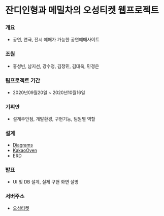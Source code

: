 # 잔디인형과 메밀차의 오성티켓 웹프로젝트
### 개요
+ 공연, 연극, 전시 예매가 가능한 공연예매사이트

### 조원
+ 홍성빈, 남지선, 강수정, 김정민, 김대욱, 민경은

### 팀프로젝트 기간
+ 2020년09월20일 ~ 2020년10월16일

### 기획안
+ 설계주안점, 개발환경, 구현기능, 팀원별 역할

### 설계
+ <a href="https://viewer.diagrams.net/?highlight=0000ff&edit=_blank&layers=1&nav=1&title=FiveStar#R7V1tc%2BJGtv41VDFbBaXWuz4KsHMnmWS9mb07k%2FslJRvZZoKRL8Yzdn799qvUUh8JYdQStjtJ7WIhhNB5%2BvR5ec45I2d%2B9%2FTTNrm%2F%2FTVbpuuRbS2fRs5iZNs2sjz8f%2BTIMzviuSE7cLNdLdkhVBz4vPo75QctfvRxtUwfSifusmy9W92XD15lm016tSsdS7bb7Ef5tOtsXf7W%2B%2BQmVQ58vkrW6tEvq%2BXulh0N7aA4%2Fj%2Fp6uZWfDPyI%2FbOXSJO5r%2Fk4TZZZj%2BkQ87ZyJlvs2zHXt09zdM1eXjiubDPnde8m9%2FYNt3s2nwgm%2F3vP90fvz17n6L7b9bvm7uLy6uJeMzfk%2FUj%2F8Wjs9koRqNoPjqLR7NgNAtHZ%2FNRtCAv8MXPFqMoHoVzenA2iix6mjUKLXrkbBR6o7k9isWv3j2LR%2FnwY3W3Tjb4r9l1ttl95u8g%2FHeyXt1s8Osr%2FFvSLT7wPd3uVlgKMX9jl93jo1e3q%2FXyU%2FKcPZJf%2FLBLrv4Sf81us%2B3qb3zZZM2vid%2Fe7jigbL90xmfySXzYwke36QM%2B50I8RlQ59GvyVDrxU%2FKw4weusvU6uX9YXeY%2F4y7Z3qw2s2y3y%2B74SQ%2B7bfZXOs%2FW2ZY%2BBefS9T3LJc9gtV5Lx6%2BTZZBc4eOqXLmoyTNJn6RDXM4%2Fpdlduts%2B41P4u57Dnz5fdI4Q848Cwsjjx25l%2BPouXzp82dzk186%2F7ne8zJLNDf7Rh32fDXwflkvp65I1Fv8m2aWz7HGzfJDxjF9IP7U4RFF%2BCOKRgng0pdD1RqEroO6SVRC5%2BL8peTWL6HszAXT8wh6FIV0MIV0YFaxjQe0U6W8yBn5J8PyQwP86vd7Vov%2FhPrlabW4%2B0XMWbnHkd%2F5AyaEMf%2FZ6TfXM7Wq5TDcEudku2SUMpgST99lqs6NP3Jvh%2F7Bc5tbUG3n4xuf4b1T8jf8jp29382yDf0uyopBM8Rr4kZJ1AIC1Wc3sh%2FBzGRn7EFtFkAzYEnQOxomtasaqlNcrKj0mZbE9oBeJ%2BA4La50WMv03EflighS5O6rcHUDG6%2BQyXV9kD6vdKiPX37JzK7IfTLye3U68oS7pOop07Sn%2BmyxtvNLjsiIgi90Vuxrb5wKiCsjJ56MoMsu%2Fa3z4LTcsfcvfVQDiTLnw8W4wc0sv8CZAILMYhT6xnUCMwEYRR8pbAoVi8lj0H51wCQffLTwFLsRyaGErG0DoAARCLTcYfYjwFUR4048L6kK1MSiZprFGszMKmpC8NljRghUnHBgrgGmZLm9S4SHjx3Wb3WSbZH1WHMVCwC5SuuQiKM75lFHTkViO39Ld7pm7wMnjLiNO8O5OOMjp02r3VXr9B7kUFhP7ayH8XvrHs%2Fhjg38v%2BdDEmlqWL46wj1peKA4Un6Z%2FlT5%2BkW5X%2BLkRP38BC5a7aA%2FZ4%2FYqbXhuXHtiR%2F8mbYMJ8lAbEbFN18lu9b0c%2B6n1hePtNnmWTuDLoLjyBTkguclWxU0OPBk6%2B8%2Fnd1RAjd1Bp%2F6xMygWrZdgESPPd2QoTgbAImoLRuHTdAfGo3SPO4y8hexQWYV4e4R2hHzCtsoCnZR8xH23jdBa1A2hfzIfJPTGI%2Bf8gyJlE44l5kVoXzq%2Br4Zjl14aLt1uwrGB2yI86gMGh4iSdA%2BqSAFVYxD0EKsVo2%2FG34390WxeZ7Wa4EhlgR8VG4Xgo8%2B3cdTwGQFN6IxCRCMeWPYhBwpBD0NDPIojobsWRh8Nlh7K9Y%2BInrRUR43ZoSMBpYbbkIjHxmc8HhsHPHIywweNXtmnV%2FJF%2BpoUixpHU%2BRssi4vFjCUdoEErC%2FtokbF7KkULGf2rEmodC96KKPS89pWjU6Hyj62uNGJzYaoVq%2B%2FJTEfH%2BU8HABQjqRfAAg3qJIkmZFMSLygnoPdsPgNAI4DAJgT6RkBKvnGm1ZT7TyTGjfwagwUjoQClPLoFwo2YOkpqmAsMqeuyJy6JpA1nOOISm4jstr6jYIeqAFFqj2JBE0jNyuwTpm5xqTco0XyBfma3EXVorCnL4gZvCV5H7%2BfHI6Etn6lRiSoloVzgGNpAHAcAILB7QmRt644F8a77AcAyHIHRoANJUoVAp5t6lUOsyuXQXRJsVO1K69T%2F6qrepUK0cXz2lqWkS7L0oYzpAuiQpinilEVsnTnOeXmAfnQcZGXJ4rIx6%2BfVP%2FFGKLwOn49dihghipSNlmLl4p36KQFYFrSWpGzu2RFPkxXOfY2Ipr6njmjmUc1QETYFEIBmGXfOS4Gz2gALAiniUVzHFDeEiaOtlAPR8vg6Q%2BA4nBccakBxFGAGD4dApAdvJaIsFTFYWCiByaDp0oAzoRfTpphzyKsDXAb%2BR8nf3%2FowIbnK6IdkKFvRcGo18IK%2Fuv38vZdbo0NXOSTsyk5flxUKto59Hw9RT4%2BzN%2FFm0tIabtxwLPw1S3mnKZSAsrunZNq51CNqJq42aKnfOwkV0QCPA7kEyFVWSGkK3Dmg0xe4vg4pBjgjKbhioqVOY%2FCRhb3iUJGF58TlvjMKiK41M9mzHJ2FWsUe9hZwuqB8JnJ8yxeAlhWbKhgDp0m7ipgxTXMR5Nq%2BeOYFm0XX8VPdLmhRgLK89KPY2kHfJp8f9L34a%2BP6u%2BGU%2BoX5AW7jLoA8w4VnDZjqNF7rAC%2FG2Y0sK5CXQx5X7XvezUCphZ2l0qGAOq7wtJtawn4nVsCR4kucE7JfrP1lVh6qK2AotMSkOo7vckSWNdtKR%2FvtEqUvQCwVmneLZ5LGbY6zmiNPWodbWjWWXYnZoDqMDRbl7BqS9B6arqfM%2F8akJHzApEoT11wnya0xUdElWJoi%2BZOAaGkco5ArblZtmWJuWeVr0Kvy4%2FzZDCnIkQW8H35mfggqZZs%2FmH5vYw54TGeCfeNRYhIp6oPzIhekAREJC6PL8AJ10hY1kgYzKR48%2F0mrsrKop1lmauqzpPX2movxWZcIWJjOEbCS4tCjmaMWoaRWQD1IzKe%2F2Cev%2Be1DFMjT1ecMoB6CTOFiKimcUcz6spGnlA%2FexH1XnRNW8c1ag2UU%2BHGIE%2BNNaIJCQk1hFdMJkMDFIYnaXtAbHBiT1sF0AwmdGBieN62pybB0YTTaCo7h2JNG0zowMTwVO7cRimBwq0HRWzxWh%2BjKHSBAsws9QmKMFBEO2QY1eq71yXfvfcG7wIugBMJ3iFrEPrCyx90qIdHoCT%2BnUpXOK%2BakmWS5p%2BqSKGLQRg2RAKgoaLILWJMBdWsCCTRd%2BcinSsFk3JGEtwWnzzST4RsXpbV3thATninHnqtTl20V4A5KhUNmI8S4l8zkqf1gK64NXUCwS59Ll3ppQgRp2TX1w%2BpHuFbqq%2FdpzYlHVrtoKxSrTDqV6UiIKFof3l%2B%2FDM5u8j%2B%2BZf1cf30lEboPu%2BJezIqdZCM4ssfdOT2pFKDl6nUQzleoWj2K7yooDJ6a899Vc7Xw%2FFCtuptvyP9XkfxeIl%2Bt1EUlgQ4eQUKHoHi6VPBOyWbmTzH4shwGh7WUN6JafjB6T6K8BDax0zo2uNxWgov7Hx7OU54aFjCtkQh%2BaMkp875PgCfZPVz%2FLN%2FYU%2B%2Bflnd2leT%2F1zY863QlgMzs1Gl7S0SQz7qtu1J2PwBTfu2AzQysP3kjkSjNpcP5P%2FCoi8Wrzv3RTG6S9No%2FprEiS63%2BNUNzS%2BpXfYYyzQUiTiSi8npB3NeqQiwuyXE1YehKpnPc%2FpPE9YOyGIAcSgExKE8qx4%2BRzaxgw2foeoxPLfnPVXELfZPUrBPbFf1hnV6rYrk%2FJ6tobb0v7yhYP9y%2BzMJ%2F7bD9NvN49cvX4Mf6OFPBxzZCmeP5fIB%2FCJixIJQKDms%2Bc4KUstM6g9WRcW7JLLUNXipbwlzjDoXrV%2FssiuN2hILc%2Fe2e7gBcdEqQN5hN4%2Fmpdk5IaWDbh7wHduKdHPeaN4rivUMq3AuC6YksbHGgrzJlAy2lSKpgodeglfOkYTl%2B2VRagOS02OWGr5lNb7Ge9mHonhLMN5CSqY9oyE1ksdkr30eiJvZFEUit12DlLcEikMS2B3BpW23mC561cK3rBJdHNZRzOXdHvhMLzYph9X3eRhM4yLgyhUMKioDGXuduHZIMmdYkztPKC4CQ6OBOodU1BZSuqjbAdRDW505nG9GwsvnFnLIjWH2rrGBIcXUD5nbi0pGcD4wbu%2FehrRBq7axdsftad6h%2Bmley91Tu7VhBKjLM45SV%2BJt2wNVV9vDQA1D26K1fu2YSNakIT6n1WmiusOWWu2Kzg30M5aIxvjFrkSs4lKDB6M2OsbV0JTvoG4OlOlndTCR93Dxh0OTu0W49QV9EEGzQqrINYDRAJjWEVl9iFFDdrxPokOBEtMJLwteWhjnvbj34slARzN0nB6rD0HmAdw68XjkmP6bvWHItwfGkOrlBBVzRWZUylTJou2%2FAYcecIQ9GrON1HAJHR8X1I%2BxRrMzqmFC0yphNGB0LbSrDTbbZphFqrB70AAl8VNJb%2Bx3gt6h%2B9u8%2FE6yIQJ8ywAt30TNuhJvj8NC4DtWUzK2urTLBkPRHLWupa5Z9UfCYvBZIRE4K4Qn4iq9x0QTsX2xVjVcWjPJ7J0bmx1hqM8JImCGGhhExAXOHFk20o7wAiJhgS7GUpMlmcIUS25syN1Y0mhlYeYrDzcHr1JvYAdtuXLaEKd6Nw2UOLNtNTNMnIMZJn0aq%2FAtGy6sRvH2aKzCdwxVCKvEesYQyplptX2XzDp%2FKRD6NE%2FBW%2FbVZd1HZczTaidVLOK%2F%2FpDeKYpiyB%2Blmhj2IQc5owMKHbuug2LnydU0MK%2BQx49PpQgKWPJKUwC1I8AJGYWOdTJG4WXouR5kFIZXKTUKb7bJcoW%2FWXovTfxL3%2B%2FGYHQqJa2O3VaRdBHbhCdsKfjivT5h%2F6RuL3m1ewQg8ShYWkGgomTppeHShXAV2pdODUYaF3X74omh4yF1tRN83g0b9CPaTtNG5Px1LPqzE7Z8LXwOcN%2Bulnb4xgB3fZ14hyTeDjdch%2B4qDNdS5CUUMW0nHUq5%2BXOIGB%2BLBL9gJ741ZaQsA5%2F%2BA6Pmkv4LLBGP%2FKsRTYLfMxiaVJYIY6SRahq5XLh9ATEQcSVKKEnD66u3BairML28hgEVYFMn1amG8jY5w3FZFeQwZlq518aYxDFsy28121tecW8IJ20Ujzac9FkrClMYFZz402phaORIxaOsLJDV%2FrF8D7GJFvxsqn1ao%2BnVmzj11twQxg8aPpmooKnCSCMDgOQ8TyucpP7SWr7q%2BJyCkyjyUejBOFl6gRMtdeKkz4RhTaseKMD7gvmhPY5Qi5beyYR3ktRFjt1NqGbieOVYDTir1wXggURQRwM%2BVMtXxP5C0VZMjE0jPIRQGsIgBvna1oScIRqNlafcFmXr%2BRQp2u9gVh45NhPNMlhCkV4SuJ5KubYg8Fr82jmPDpti9ZcM6cVYtoO4gJYUm2I%2BYixIOgHxGvcMgtu%2Ftti0t5C%2FG53zZ4AfVd68aP%2FXmwxMo67OFd9RqVZoNUa6qmkjSFe3rEUwdOOTpRt7bWv5876P3SMLGLEzbaSWGe3SpF2iTpRLvx4DsNFXpfwOeRwdibdHHgd8x2oYym5RomRIx3phMXycQA075aRjkvBwi%2FF67SyNcQOoWoWjXjtWjq5xOxxFg0cRIjXc5O4raSjytkLBxEh8RMAMqx%2FamHWcrPHDMPDRA5%2B8im24VH%2FNnKkXJ9eMM9ObM1OhF7XteIciXSErIKKJpiVOes5ga4x9G6umsjhfjy%2FjAl0PjS%2FTlXiH9mWAkHRRQBnyEDTeF3iStBIPPgdCsMau0IGTwZ0bT2UyMw5YaBdmRCRyBLwEbkaJYaZCUg8mBndVhPKqMLlatMTd3w%2FXQKQLiAzvjniqO%2BIxC9Lh0Y4wgCoejPw7kb8zNGXPUz0InxkYtPItFrxglhQmha3zvRWuBhTHgcIfmp%2BHPKCXccF1EERxbobmTdQVu6I0VE3ZUnivh4VUUhkX0VbCffB4K7p84ipcJDPYEDbxbjku4EPGYADIT99QNk8NUn5cUH%2FgxSl0dYZeyzm5Mzp8SupszBWKqj6a5NhHfCewyoJ0XVU7R5Actc1eGmZ0Jq9DFa%2FZfDZRkwrXodY%2B%2FZeMYWucVDTw2Ew3qgQB%2BVKrm5pZPV%2Bo1q6GZsIl12pTYbGAl6vvxQrOV3lOfqCzmyLBcMvpY0U7UFa66IjL4duTr8iPPq6rR9Yr%2BVsLpsWZIIOxeKXUisWJi%2B%2BTy%2B5L01yoyqI8sfjiI6CjiruUbgC4JbbviLA779ZeVzzFvqtBSYJfhw%2FKj6UaxL9N7lNqLu3IGv5xu9qln7HxQ4792Cb35RX6wJYucmtNqYq9VQ7W%2BaCC3Ve824WCrSyGEIig57tiOYKuremD6tr2Wep%2FgIqVx1Hb7qg0PBOhaNRrub%2FdUmuL5g8nMjvTVqNkUCS1ztA0qbZFT72fvKCsKaIQsKlDyCfqgpEKY0eNpvFafpfb0WQ3y5Nu82qVLYZUXsIdzrifxPrUwWeaVF2TZjl8VjaUqgMhpKutjG3aR2kUL5Sqg8Sry5Kw65o4xDZf18QPFmG02OJB1mgxblIiRfvLc7m0gjc6VJXGeZtvlPsh0qqVmYj9h%2B4HM2Soc2hCASEImm4HASH4lmunbVLHTm7QD2HTo1G6POyXx3U8qKuEx2uc6Oc%2FVCuWKt9HO5iEXj5yuPI2daw4L8qjpLl5yUxjEUVbJmyKsLWJTetAMrLaQlmbGQa3p8ijy9SmmkU8wMma45CRwt64CBcwpRp78MdoyFoG7kSih4s6v1wvK7SLCiuY9a2XAikM9pFDows08jFja6pUOGdoxf3i2gVyLhCuPW3GIdw8Q4l%2Fwbiu5fvlAbM9V6kisF2xqj2HGEZAgazBrSafprU%2B1mZaqKmmf3zepfccBhXDswjsyrxmS9T65upuRrrizaQ54EqdsawjGVRtC0ggFp%2F4h%2BDgI17eXOopL9dyyxXHC%2FJWPM8tFb4IInmgp0G2DmRDlaKgRtZlabivJvuWh4Yn1tSyKrFhywq1xYbh58bDHHuDwyL8cSLBYQSRHqD%2Bz7wrI6PDhCZcPHy42PEriaW2ZeZOoC13r%2B6LCkBMsK%2By8jovu9AW7FMz7DwZYLrF9wyFPrvZwTlOdaXbIBYOHhXyluR%2FtAl5ODIGnyPgqlrCadASEgG%2FcFvGPFqEHzYPh0aSV69kDXj9uiC0FGeqVox6ppJfyN0pGkCII%2BPG60Fq21IRfb6OSoxwRfkQi8iTfltznl%2BqQAdw88uRpNI1xkACXGGOfuDIrWQPSsmusXorH6B7MYjVgFjU1sL2dQWegEJ6b1pTF%2BnRgE1B05OUa%2F3AwQrPvZpClZnpjNFs86BUKH%2FFMr1OHte7Kicaa3SWwpI50YyBSdaGCZjqchyggCmoarXhFqy4gcOZ1XjoeJN8XxloaIKGN7i9qKbp%2FYnoFKNGnao2o0GFDlS0HTupDxVqXNInBFzQA1iQml7Og2CbXWW%2Fa%2FeRwufIR8uAzWWlvq8GfTqCG5bdDn2urQt9QLP%2BiSMyZ2VTC2w4oSbYDFT0xMFaBsIcXZaNrwayBkuY2R3Uq4E%2FUhgJHdehKYVjvnCwRDFiWBEbS6%2FxT1Uk10ENmafGrkQpE15em5KY%2Ff9%2FzFiMV3pFC51Q8xwqi0ekeNGwTzcmtY9NXV0XLT1rdR8vuHUbdCZraV9SnRf7EqX8CyiUqzn5gLskfdyTO6IGi%2Bo6%2BJafpJI61QKQXdlQ1G4j0Qt%2BIUq8WV94n4ewGW04nAntThzX6Z7fRqQI%2FLL7ZLnEKpvdo3X%2FRD9hsfxi%2BWAHop20f2pZ41NT7SaRCwZa6dc8lorGbFXMXtkXa7VZ%2BwyqbbkldYMc5CnbSV7pXqrNszxN%2B4noafSKavOsqeP0NIa30VfYy73ofhs7znR4faJGh4i5lUThXg5IlWjTRJ6B6%2BO96gxet7k%2Bvnq%2BzQv%2Fauvpg8bz9dTT%2B1DPVmlD4G1P8lIdq7F%2Fa9WagYkDqgN%2BDnRMUS5mgw2%2BlHtVPufkY4kracRQ5P%2F2XMCd%2FivfVNn%2FxvWGW3tT7jK5%2BuuGLvTJFdsIyXa8vbkc2x4dT0PzRJXXH8gf1IAgvKvJdXK3Wj%2FzjVzcI95OHeIYXmEPLltjeFffyC8IfORxu0qJHbNJf9R%2F7i7bZA%2B0hr90N6x4n9wLcrFJI94jXKCJ2FfpuxF5t87aKfVxqIdikXXgd7m5fKA322CV5%2BK34Y8pw9HrkF5wx4GrtO53rEadCou0et2GB3HoF1Qa2VS%2FSbCW8%2FlQjXY%2BcAjsUrH3o%2BW7OPTvJp1VPXWvAuvhdtUB2Ef8IIVbrn59X79LpblDFZr1i5DVEYlk4Sx6wY%2FN%2BWjF%2FqI%2BfeyQR3KZ%2Bh5XtnS0Ys29zwYnCAFj7cAeUnYXY%2B2%2B3X1bpt9%2FuVt%2B%2Bnv7bN99fEJP3yaDWNYvt3dF8zvd8bWJbfnlAFtU8WO7C7Ctfo5%2F9i%2Fsydcvq1v7avKfC3u%2BzSdoFjblefyvpoyKoZMvemoEN0F%2Bi3UMBte7aPUPwsVW4IKm0k6Qm%2BxsA5Hsuv05unfIPW5ckSfZ%2FB%2B8Y9Uv5d3h1f2%2FphqvsDMsyAFkUUyFhxeK%2Fp2zIkJMa0SJCis1HWfzu%2BsGMb7zzF83KGw7o0DbREUEVE5hdR6jcrn8gldN5lWWJPGzMNvcCW1zuRW6d6SNr633MFIJBwikIpt9TcXAnvV5kjsbfM9Aqz57CikUtcLKkJIOaVD%2BAnT0ueOAe6RKoXWmQGW%2BSi4w2NCNjbZD0bRhQ%2BXQ8v5A5VAibwbhjmstlWrdgOFda4IMsltOwdBnwVpqDSfDBXem9kBjDPA9BBVEhY2xcHuzcF3klC1cpy3JH3XRSLZmhYDF4yDSbFNCfri5my%2FmV2TuItXcVeT8DttFdCXgoec45oO%2B9rkzdKo4qAaYCctaYpHNx%2FRp7R4mg49xREgN6TowTsqhtKaN4S3J%2Fnj79HBUDD7IESHV4XVFz1xsdpa6zos%2BjdzH8aGZ4QYYnQCj1%2FGNIDMRKs5CU7UKa3ww56ooVq9WJhs%2FWBec%2BpwGCVedqZ6JP7Hz7tzVPsc17kpNP81xssaPor6%2FvIHPkfBpOzeyiwLA31ZfPv%2Fy91%2F%2Fjn%2Fc%2F59nPf9298vXe8FROIX6v7b1GqNSr0xvpI%2FGzx%2B6zONvil%2F2X5gB3ncIUd%2F3Tgc2Ea7eIlzI45tG06QkMQ%2B0FOASxkv3mFGtVR7fkkf%2FCZsickkUnm4m52ImhETlDb2cgGo83j2bRnjwrGEo8AWBRZtrE6rpGkXKJu71UvFCYS9IvLrCXsJzhghqLeYQj1Wr0%2BiAzkECBb161QF5BbEynqhqZrRwL8SkAONjaIAKFAnrCCr4z21GSt3y937aJve3v2bLlJzxXw%3D%3D">Diagrams</a>
+ <a href="https://ovenapp.io/view/FmrSBzGNoUQsb2va0wznflg1uWZylZ5Z">KakaoOven</a>
+ ERD 

### 발표
+ UI 및 DB 설계, 실제 구현 화면 설명

### 서버주소
+ <a href="https://rclass.iptime.org:9999/20PM_fiveStar/">오성티켓</a>


